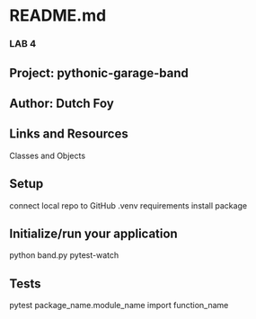 # README.md

### LAB 4 

## Project: pythonic-garage-band

## Author: Dutch Foy

## Links and Resources

Classes and Objects

## Setup

connect local repo to GitHub
.venv requirements
install package

## Initialize/run your application

python band.py 
pytest-watch 

## Tests

pytest
package_name.module_name import function_name
